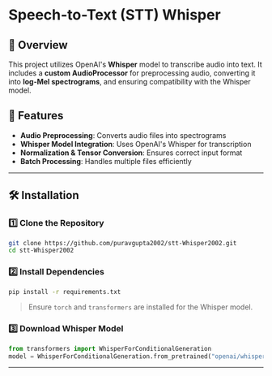 # Speech-to-Text (STT) Whisper

## 📌 Overview
This project utilizes OpenAI's **Whisper** model to transcribe audio into text. It includes a **custom AudioProcessor** for preprocessing audio, converting it into **log-Mel spectrograms**, and ensuring compatibility with the Whisper model.

## 🚀 Features
- **Audio Preprocessing**: Converts audio files into spectrograms
- **Whisper Model Integration**: Uses OpenAI's Whisper for transcription
- **Normalization & Tensor Conversion**: Ensures correct input format
- **Batch Processing**: Handles multiple files efficiently

---

## 🛠️ Installation
### 1️⃣ Clone the Repository
```bash
git clone https://github.com/puravgupta2002/stt-Whisper2002.git
cd stt-Whisper2002
```

### 2️⃣ Install Dependencies
```bash
pip install -r requirements.txt
```
> Ensure `torch` and `transformers` are installed for the Whisper model.

### 3️⃣ Download Whisper Model
```python
from transformers import WhisperForConditionalGeneration
model = WhisperForConditionalGeneration.from_pretrained("openai/whisper-small")
```

---


